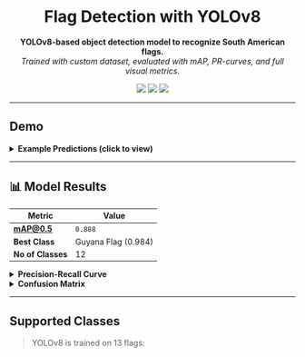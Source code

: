 <h1 align="center">Flag Detection with YOLOv8</h1>

<p align="center">
  <b>YOLOv8-based object detection model to recognize South American flags.</b><br>
  <i>Trained with custom dataset, evaluated with mAP, PR-curves, and full visual metrics.</i>
</p>

<p align="center">
  <img src="https://img.shields.io/github/languages/top/7mgppp1903/flag-detection-YOLOv8?color=blue" />
  <img src="https://img.shields.io/github/last-commit/7mgppp1903/flag-detection-YOLOv8?color=green" />
  <img src="https://img.shields.io/badge/YOLOv8-Ultralytics-red" />
</p>

---

## Demo

<details>
<summary><b>Example Predictions (click to view)</b></summary>

<table>
<tr>
<td align="center">Validation Batch</td>
<td align="center">Prediction Output</td>
</tr>
<tr>
<td><img src="training-results/val_batch0_labels.jpg" width="300"/></td>
<td><img src="training-results/val_batch0_pred.jpg" width="300"/></td>
</tr>
<tr>
<td><img src="training-results/val_batch1_labels.jpg" width="300"/></td>
<td><img src="training-results/val_batch1_pred.jpg" width="300"/></td>
</tr>
</table>

</details>

---

## 📊 Model Results

| Metric | Value |
|--------|-------|
| **mAP@0.5** | `0.888` |
| **Best Class** |  Guyana Flag (0.984) |
| **No of Classes** | 12 |

<details>
<summary><b>Precision-Recall Curve</b></summary>

![PR Curve](training-results/PR_curve.png)

</details>

<details>
<summary><b>Confusion Matrix</b></summary>

<table>
<tr>
<td><img src="training-results/confusion_matrix.png" width="350"/></td>
<td><img src="training-results/confusion_matrix_normalized.png" width="350"/></td>
</tr>
</table>

</details>

---

## Supported Classes

> YOLOv8 is trained on 13 flags:

